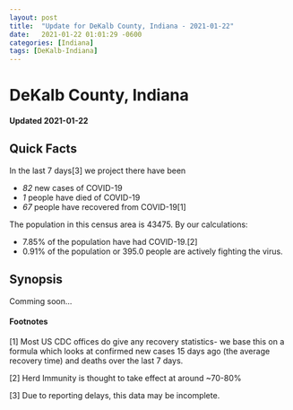 ```yaml
---
layout: post
title:  "Update for DeKalb County, Indiana - 2021-01-22"
date:   2021-01-22 01:01:29 -0600
categories: [Indiana]
tags: [DeKalb-Indiana]
---
```


# DeKalb County, Indiana
#### Updated 2021-01-22

## Quick Facts

In the last 7 days[3] we project there have been
- *82* new cases of COVID-19
- *1* people have died of COVID-19
- *67* people have recovered from COVID-19[1]

The population in this census area is 43475. By our calculations:
- 7.85% of the population have had COVID-19.[2]
- 0.91% of the population or 395.0 people are actively fighting the virus.

## Synopsis

Comming soon...


#### Footnotes

[1] Most US CDC offices do give any recovery statistics- we base this on a formula which looks at confirmed new cases
15 days ago (the average recovery time) and deaths over the last 7 days.

[2] Herd Immunity is thought to take effect at around ~70-80%

[3] Due to reporting delays, this data may be incomplete.
 
    